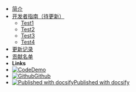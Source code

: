<!-- docs/_sidebar.md -->

* [简介](/)
* [开发者指南（待更新）](guide.md)
  * [Test1](001.md)
  * [Test2](002.md)
  * [Test3](003.md)
  * [Test4](004.md)
* [更新记录](changelog.md)
* [贡献名单](thanks.md)
* **Links**
* [![Code](https://icongr.am/material/emoticon-excited.svg?size=16&color=808080)Demo](http://ehaut.cn/srun/srun3k-new.html)
* [![Github](https://icongram.jgog.in/simple/github.svg?color=808080&size=16)Github](https://github.com/ehaut/ehaut)
* [![Published with docsify](https://static.ffis.me/docsify/img/docsify16x16.png)Published with docsify](http://docsify.js.org)



